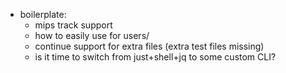 - boilerplate:
  - mips track support
  - how to easily use for users/
  - continue support for extra files (extra test files missing)
  - is it time to switch from just+shell+jq to some custom CLI?
